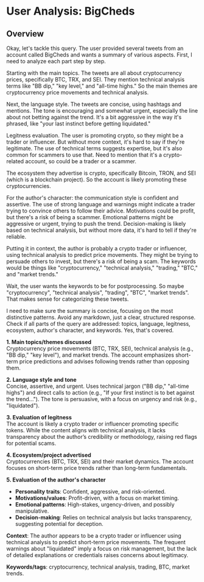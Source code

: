 # User Analysis: BigCheds

## Overview

<think>
Okay, let's tackle this query. The user provided several tweets from an account called BigCheds and wants a summary of various aspects. First, I need to analyze each part step by step.

Starting with the main topics. The tweets are all about cryptocurrency prices, specifically BTC, TRX, and SEI. They mention technical analysis terms like "BB dip," "key level," and "all-time highs." So the main themes are cryptocurrency price movements and technical analysis.

Next, the language style. The tweets are concise, using hashtags and mentions. The tone is encouraging and somewhat urgent, especially the line about not betting against the trend. It's a bit aggressive in the way it's phrased, like "your last instinct before getting liquidated."

Legitness evaluation. The user is promoting crypto, so they might be a trader or influencer. But without more context, it's hard to say if they're legitimate. The use of technical terms suggests expertise, but it's also common for scammers to use that. Need to mention that it's a crypto-related account, so could be a trader or a scammer.

The ecosystem they advertise is crypto, specifically Bitcoin, TRON, and SEI (which is a blockchain project). So the account is likely promoting these cryptocurrencies.

For the author's character: the communication style is confident and assertive. The use of strong language and warnings might indicate a trader trying to convince others to follow their advice. Motivations could be profit, but there's a risk of being a scammer. Emotional patterns might be aggressive or urgent, trying to push the trend. Decision-making is likely based on technical analysis, but without more data, it's hard to tell if they're reliable.

Putting it in context, the author is probably a crypto trader or influencer, using technical analysis to predict price movements. They might be trying to persuade others to invest, but there's a risk of being a scam. The keywords would be things like "cryptocurrency," "technical analysis," "trading," "BTC," and "market trends."

Wait, the user wants the keywords to be for postprocessing. So maybe "cryptocurrency", "technical analysis", "trading", "BTC", "market trends". That makes sense for categorizing these tweets.

I need to make sure the summary is concise, focusing on the most distinctive patterns. Avoid any markdown, just a clear, structured response. Check if all parts of the query are addressed: topics, language, legitness, ecosystem, author's character, and keywords. Yes, that's covered.
</think>

**1. Main topics/themes discussed**  
Cryptocurrency price movements (BTC, TRX, SEI), technical analysis (e.g., "BB dip," "key level"), and market trends. The account emphasizes short-term price predictions and advises following trends rather than opposing them.  

**2. Language style and tone**  
Concise, assertive, and urgent. Uses technical jargon ("BB dip," "all-time highs") and direct calls to action (e.g., "If your first instinct is to bet against the trend..."). The tone is persuasive, with a focus on urgency and risk (e.g., "liquidated").  

**3. Evaluation of legitness**  
The account is likely a crypto trader or influencer promoting specific tokens. While the content aligns with technical analysis, it lacks transparency about the author’s credibility or methodology, raising red flags for potential scams.  

**4. Ecosystem/project advertised**  
Cryptocurrencies (BTC, TRX, SEI) and their market dynamics. The account focuses on short-term price trends rather than long-term fundamentals.  

**5. Evaluation of the author's character**  
- **Personality traits**: Confident, aggressive, and risk-oriented.  
- **Motivations/values**: Profit-driven, with a focus on market timing.  
- **Emotional patterns**: High-stakes, urgency-driven, and possibly manipulative.  
- **Decision-making**: Relies on technical analysis but lacks transparency, suggesting potential for deception.  

**Context**: The author appears to be a crypto trader or influencer using technical analysis to predict short-term price movements. The frequent warnings about "liquidated" imply a focus on risk management, but the lack of detailed explanations or credentials raises concerns about legitimacy.  

**Keywords/tags**: cryptocurrency, technical analysis, trading, BTC, market trends.